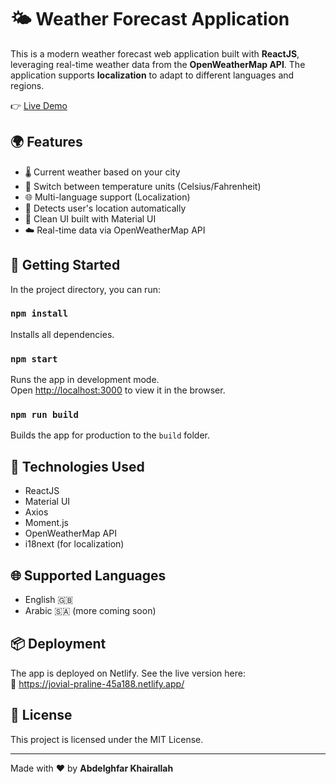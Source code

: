 # 🌤️ Weather Forecast Application

This is a modern weather forecast web application built with **ReactJS**, leveraging real-time weather data from the **OpenWeatherMap API**. The application supports **localization** to adapt to different languages and regions.

👉 [Live Demo](https://jovial-praline-45a188.netlify.app/)

## 🌍 Features

- 🌡️ Current weather based on your city  
- 🔄 Switch between temperature units (Celsius/Fahrenheit)  
- 🌐 Multi-language support (Localization)  
- 📍 Detects user's location automatically  
- 🧭 Clean UI built with Material UI  
- ☁️ Real-time data via OpenWeatherMap API  

## 🚀 Getting Started

In the project directory, you can run:

### `npm install`

Installs all dependencies.

### `npm start`

Runs the app in development mode.  
Open [http://localhost:3000](http://localhost:3000) to view it in the browser.

### `npm run build`

Builds the app for production to the `build` folder.

## 🔧 Technologies Used

- ReactJS  
- Material UI  
- Axios  
- Moment.js  
- OpenWeatherMap API  
- i18next (for localization)  

## 🌐 Supported Languages

- English 🇬🇧  
- Arabic 🇸🇦 (more coming soon)

## 📦 Deployment

The app is deployed on Netlify. See the live version here:  
🔗 https://jovial-praline-45a188.netlify.app/

## 📄 License

This project is licensed under the MIT License.

---

Made with ❤️ by **Abdelghfar Khairallah**
